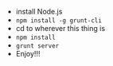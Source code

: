 - install Node.js
- `npm install -g grunt-cli`
- cd to wherever this thing is
- `npm install`
- `grunt server`
- Enjoy!!!
